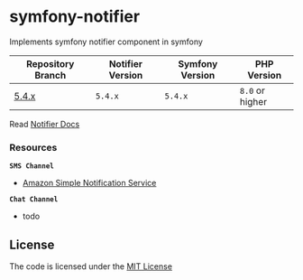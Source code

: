 # symfony-notifier
Implements symfony notifier component in symfony

| Repository Branch | Notifier Version | Symfony Version | PHP Version     |
|-------------------|------------------|-----------------|-----------------|
| [5.4.x][1]        | `5.4.x`          | `5.4.x`         | `8.0` or higher |


Read [Notifier Docs](https://symfony.com/doc/current/notifier.html)

### Resources

**`SMS Channel`**
- [Amazon Simple Notification Service](https://ap-south-1.console.aws.amazon.com/sns/v3/home?region=ap-south-1#/homepage)

**`Chat Channel`**
- todo

## License
The code is licensed under the [MIT License](https://github.com/habibun/symfony-notifier/blob/master/LICENSE)

[1]: https://github.com/habibun/symfony-notifier/tree/5.4.x
